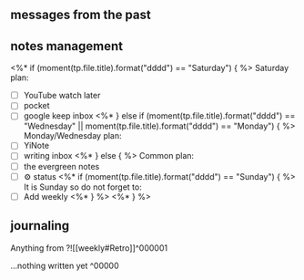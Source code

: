 ## messages from the past

## notes management
<%* if (moment(tp.file.title).format("dddd") == "Saturday") { %>
Saturday plan:
 - [ ] YouTube watch later
 - [ ] pocket
 - [ ] google keep inbox
<%* } else if (moment(tp.file.title).format("dddd") == "Wednesday" || 
moment(tp.file.title).format("dddd") == "Monday") { %>
Monday/Wednesday plan:
 - [ ] YiNote
 - [ ] writing inbox
<%* } else { %>
Common plan:
- [ ] the evergreen notes 
- [ ] ⚙️ status
<%* if (moment(tp.file.title).format("dddd") == "Sunday") { %>
It is Sunday so do not forget to:
- [ ] Add weekly 
<%* } %>
<%* } %>

## journaling 

Anything from ?![[weekly#Retro]]^000001


...nothing written yet
^00000



